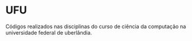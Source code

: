# UFU
Códigos realizados nas disciplinas do curso de ciência da computação na universidade federal de uberlândia.

